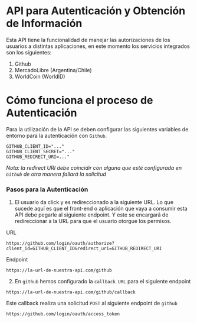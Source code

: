 # API para Autenticación y Obtención de Información

Esta API tiene la funcionalidad de manejar las autorizaciones de los usuarios a distintas aplicaciones, en este momento los servicios integrados son los siguientes:

1. Github
2. MercadoLibre (Argentina/Chile)
3. WorldCoin (WorldID)

# Cómo funciona el proceso de Autenticación

Para la utilización de la API se deben configurar las siguientes variables de entorno para la autenticación con `Github`.

```shell
GITHUB_CLIENT_ID="..."
GITHUB_CLIENT_SECRET="..."
GITHUB_REDIRECT_URI=..."
```

*Nota: la redirect URI debe coincidir con alguna que esté configurada en `Github` de otra manera fallará la solicitud*

### Pasos para la Autenticación

1. El usuario da click y es redireccionado a la siguiente URL. Lo que sucede aquí es que el front-end o aplicación que vaya a consumir esta API debe pegarle al siguiente endpoint. Y este se encargará de redireccionar a la URL para que el usuario otorgue los permisos.

URL

```shell
https://github.com/login/oauth/authorize?client_id=GITHUB_CLIENT_ID&redirect_uri=GITHUB_REDIRECT_URI
```

Endpoint

```shell
https://la-url-de-nuestra-api.com/github
```

2. En `github` hemos configurado la `callback URL` para el siguiente endpoint

```shell
https://la-url-de-nuestra-api.com/github/callback
```

Este callback realiza una solicitud `POST` al siguiente endpoint de `github`

```shell
https://github.com/login/oauth/access_token
```
